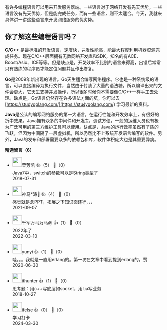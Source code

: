 有许多编程语言可以用来开发服务器端。一些语言对于网络开发有先天优势，一些语言没有先天优势，但是能完成任务，而有一些语言，则不太适合。今天，我就来具体讲一讲这些语言来开发网络服务的优劣势。

## 你了解这些编程语言吗？

**C/C++** 是最标准的开发语言，速度快，并发性能高，能最大程度利用机器资源完成任务。现在C/C++层面拥有无数网络开发库和SDK，知名的有ACE、Boost/Asio、ICE等等。但是缺点是，开发效率不比别的语言来得高，出错后常常只有熟练的程序员才能定位问题并且作出修复。

**Go**是2009年新出现的语言。Go天生适合编写网络程序。它也是一种系统级的语言，可以直接编译为执行文件，当然由于封装了大量的语法糖，所以编译出来的文件会更大，它天生支持并发操作，所以很多时候你不需要像C/C++一样手工去处理。缺点是，Go语言仍然存在许多语法方面的坑，你可以去 [https://studygolang.com/](https://studygolang.com/) 学习最新的资料。

**Java**是公认的编写网络服务的第一大语言。在运行性能和开发效率上，有很好的折中效果。Java拥有众多的中间件和开发库，调试方便，一般的运维人员也有极为广泛可用的第三方维护工具可以使用。缺点是，Java的运行效率虽然有了质的飞跃，但因为中间隔了一层虚拟机，所以仍然比不上系统开发语言编写的软件。另外，Java的发布和部署需要众多的依赖包和库，软件体积庞大也是其重要弊病。
<div><strong>精选留言（6）</strong></div><ul>
<li><img src="https://static001.geekbang.org/account/avatar/00/0f/ac/ca/fc35a685.jpg" width="30px"><span>栗芳凯</span> 👍（5） 💬（0）<div>Java7中，switch的参数可以是String类型了</div>2018-07-31</li><br/><li><img src="https://static001.geekbang.org/account/avatar/00/10/5f/ec/337077d5.jpg" width="30px"><span>神马*涛💋</span> 👍（4） 💬（0）<div>感觉就是念PPT，拓展之下知识面还行，，，</div>2021-09-07</li><br/><li><img src="https://static001.geekbang.org/account/avatar/00/16/e4/e7/31944ee7.jpg" width="30px"><span>千军万马万马@</span> 👍（1） 💬（0）<div>2022年了</div>2022-03-10</li><br/><li><img src="https://static001.geekbang.org/account/avatar/00/11/61/38/d586a684.jpg" width="30px"><span>yunyi</span> 👍（1） 💬（0）<div>哇。。。我就是一直用erlang的。第一次在文章中看到提到erlang的，赞</div>2020-06-30</li><br/><li><img src="https://static001.geekbang.org/account/avatar/00/10/30/29/7d34099d.jpg" width="30px"><span>ithunter</span> 👍（1） 💬（0）<div>思考题：用c++写底层如socket，用lua写业务</div>2018-10-27</li><br/><li><img src="https://static001.geekbang.org/account/avatar/00/26/eb/d7/90391376.jpg" width="30px"><span>ifelse</span> 👍（0） 💬（0）<div>学习打卡</div>2024-03-30</li><br/>
</ul>